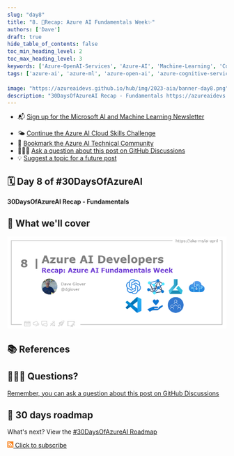 ```yaml
---
slug: "day8"
title: "8. 🏁Recap: Azure AI Fundamentals Week✨"
authors: ['Dave']
draft: true
hide_table_of_contents: false
toc_min_heading_level: 2
toc_max_heading_level: 3
keywords: ['Azure-OpenAI-Services', 'Azure-AI', 'Machine-Learning', 'Cognitive-Services', 'vscode', 'rai', 'Accessibility-Human-Connection']
tags: ['azure-ai', 'azure-ml', 'azure-open-ai', 'azure-cognitive-services', 'responsible-ai', 'azure-ai-fundamentals', '30-days-of-azure-ai']

image: "https://azureaidevs.github.io/hub/img/2023-aia/banner-day8.png"
description: "30DaysOfAzureAI Recap - Fundamentals https://azureaidevs.github.io/hub/2023-aia/day8 #30DaysOfAzureAI #AzureAiDevs #AI"
---
```


<head>  

  <link rel="canonical"  href="https://azureaidevs.github.io/hub/2023-aia/day8"  />

</head>


- 📬 [Sign up for the Microsoft AI and Machine Learning Newsletter](https://aka.ms/azure-ai-dev-newsletter)
<!-- - 📰 [Subscribe to the #30DaysOfAzureAI RSS feed](https://azureaidevs.github.io/hub/2023-aia/rss.xml) -->
- 🌤️ [Continue the Azure AI Cloud Skills Challenge](https://aka.ms/30-days-of-azure-ai-challenge)
- 🏫 [Bookmark the Azure AI Technical Community](https://techcommunity.microsoft.com/t5/artificial-intelligence-and/ct-p/AI)
- 🙋🏾‍♂️ [Ask a question about this post on GitHub Discussions](https://github.com/AzureAiDevs/hub/discussions/categories/8-recap-azure-ai-fundamentals-week✨)
- 💡 [Suggest a topic for a future post](https://github.com/AzureAiDevs/hub/discussions/categories/call-for-content)


## 🗓️ Day 8 of #30DaysOfAzureAI

<!-- README
The following description is also used for the tweet. So it should be action oriented and grab attention 
If you update the description, please update the description: in the frontmatter as well.
-->

**30DaysOfAzureAI Recap - Fundamentals**

<!-- README
The following is the intro to the post. It should be a short teaser for the post.
-->



## 🎯 What we'll cover

<!-- README
The following list is the main points of the post. There should be 3-4 main points.
 -->




<!-- 
- Main point 1
- Main point 2
- Main point 3 
- Main point 4
-->

![Image banner for day 8](./../../static/img/2023-aia/banner-day8.png)

<!-- README
Add or update a list relevant references here. These could be links to other blog posts, Microsoft Learn Module, videos, or other resources.
-->


## 📚 References



<!--  -->

<!-- README
The following is the body of the post. It should be an overview of the post that you are referencing.
See the Learn More section, if you supplied a canonical link, then will be displayed here.
-->






## 🙋🏾‍♂️ Questions?

[Remember, you can ask a question about this post on GitHub Discussions](https://github.com/AzureAiDevs/Discussions/discussions/categories/8-recap-azure-ai-fundamentals-week✨)

## 📍 30 days roadmap

What's next? View the [#30DaysOfAzureAI Roadmap](/hub/roadmap/30days)

[![](./../../static/img/2023-aia/rss.png) Click to subscribe](https://azureaidevs.github.io/hub/2023-aia/rss.xml)
